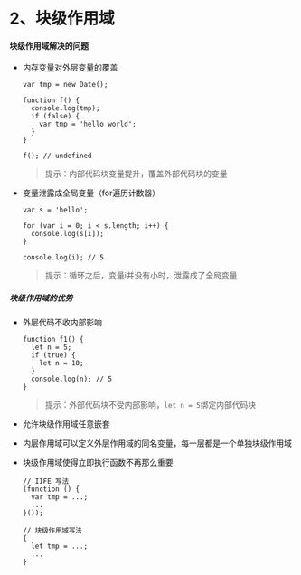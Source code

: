 # 2、块级作用域

#### 块级作用域解决的问题

- 内存变量对外层变量的覆盖

  ```shell
  var tmp = new Date();
  
  function f() {
    console.log(tmp);
    if (false) {
      var tmp = 'hello world';
    }
  }
  
  f(); // undefined
  ```

  > 提示：内部代码块变量提升，覆盖外部代码块的变量

- 变量泄露成全局变量（for遍历计数器）

  ```shell
  var s = 'hello';
  
  for (var i = 0; i < s.length; i++) {
    console.log(s[i]);
  }
  
  console.log(i); // 5
  ```

  > 提示：循环之后，变量i并没有小时，泄露成了全局变量

##### 块级作用域的优势

- 外层代码不收内部影响

  ```shell
  function f1() {
    let n = 5;
    if (true) {
      let n = 10;
    }
    console.log(n); // 5
  }
  ```

  > 提示：外部代码块不受内部影响，`let n = 5`绑定内部代码块

- 允许块级作用域任意嵌套



  

- 内层作用域可以定义外层作用域的同名变量，每一层都是一个单独块级作用域

- 块级作用域使得立即执行函数不再那么重要

  ```shell
  // IIFE 写法
  (function () {
    var tmp = ...;
    ...
  }());
  
  // 块级作用域写法
  {
    let tmp = ...;
    ...
  }
  ```

  